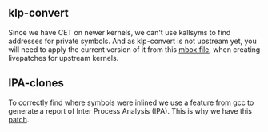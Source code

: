 klp-convert
-----------

Since we have CET on newer kernels, we can't use kallsyms to find addresses for
private symbols. And as klp-convert is not upstream yet, you will need to apply
the current version of it from this 
[mbox
file](./v3_20240827_lhruska_livepatch_klp_convert_tool_minimal_version.mbx),
when creating livepatches for upstream kernels.

IPA-clones
----------

To correctly find where symbols were inlined we use a feature from gcc to
generate a report of Inter Process Analysis (IPA). This is why we have this [patch](./0001-Add-ipa-clones-and-flive-patching-GCC-flags-for-live.patch).
